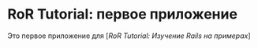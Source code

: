 # RoR Tutorial: первое приложение

Это первое приложение для
[*RoR Tutorial: Изучение Rails на примерах*]